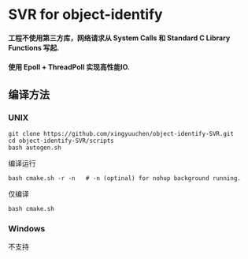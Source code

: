 # SVR for object-identify
#### 工程不使用第三方库，网络请求从 System Calls 和 Standard C Library Functions 写起.
#### 使用 Epoll + ThreadPoll 实现高性能IO.

## 编译方法
### UNIX
```
git clone https://github.com/xingyuuchen/object-identify-SVR.git
cd object-identify-SVR/scripts
bash autogen.sh
```
编译运行
```
bash cmake.sh -r -n   # -n (optinal) for nohup background running.
```
仅编译
```
bash cmake.sh
```

### Windows
不支持
